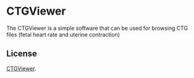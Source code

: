 # CTGViewer

The CTGViewer is a simple software that can be used for browsing
CTG files (fetal heart rate and uterine contraction)

## License

[CTGViewer](/LICENSE).
